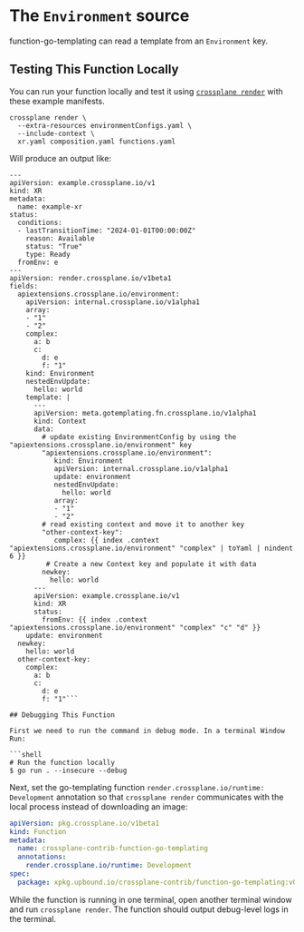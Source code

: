 # The `Environment` source

function-go-templating can read a template from an `Environment` key.

## Testing This Function Locally

You can run your function locally and test it using [`crossplane render`](https://docs.crossplane.io/latest/cli/command-reference/#render)
with these example manifests.

```shell
crossplane render \
  --extra-resources environmentConfigs.yaml \
  --include-context \
  xr.yaml composition.yaml functions.yaml
```

Will produce an output like:

```shell
---
apiVersion: example.crossplane.io/v1
kind: XR
metadata:
  name: example-xr
status:
  conditions:
  - lastTransitionTime: "2024-01-01T00:00:00Z"
    reason: Available
    status: "True"
    type: Ready
  fromEnv: e
---
apiVersion: render.crossplane.io/v1beta1
fields:
  apiextensions.crossplane.io/environment:
    apiVersion: internal.crossplane.io/v1alpha1
    array:
    - "1"
    - "2"
    complex:
      a: b
      c:
        d: e
        f: "1"
    kind: Environment
    nestedEnvUpdate:
      hello: world
    template: |
      ---
      apiVersion: meta.gotemplating.fn.crossplane.io/v1alpha1
      kind: Context
      data:
        # update existing EnvironmentConfig by using the "apiextensions.crossplane.io/environment" key
        "apiextensions.crossplane.io/environment":
           kind: Environment
           apiVersion: internal.crossplane.io/v1alpha1
           update: environment
           nestedEnvUpdate:
             hello: world
           array:
           - "1"
           - "2"
        # read existing context and move it to another key
        "other-context-key":
           complex: {{ index .context "apiextensions.crossplane.io/environment" "complex" | toYaml | nindent 6 }}
         # Create a new Context key and populate it with data
        newkey:
          hello: world
      ---
      apiVersion: example.crossplane.io/v1
      kind: XR
      status:
        fromEnv: {{ index .context "apiextensions.crossplane.io/environment" "complex" "c" "d" }}
    update: environment
  newkey:
    hello: world
  other-context-key:
    complex:
      a: b
      c:
        d: e
        f: "1"```

## Debugging This Function

First we need to run the command in debug mode. In a terminal Window Run:

```shell
# Run the function locally
$ go run . --insecure --debug
```

Next, set the go-templating function `render.crossplane.io/runtime: Development` annotation so that
`crossplane render` communicates with the local process instead of downloading an image:

```yaml
apiVersion: pkg.crossplane.io/v1beta1
kind: Function
metadata:
  name: crossplane-contrib-function-go-templating
  annotations: 
    render.crossplane.io/runtime: Development
spec:
  package: xpkg.upbound.io/crossplane-contrib/function-go-templating:v0.6.0
```

While the function is running in one terminal, open another terminal window and run `crossplane render`.
The function should output debug-level logs in the terminal.

